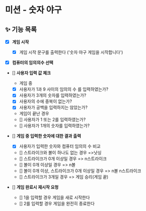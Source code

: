 # 미션 - 숫자 야구

## ✨ 기능 목록

- [x] **게임 시작**

  - [x] 게임 시작 문구를 출력한다 ('숫자 야구 게임을 시작합니다')

- [x] **컴퓨터의 임의의수 선택**

- [] **사용자 입력 값 체크**

  - 게임 중
  - [x] 사용자가 1과 9 사이의 임의의 수 를 입력하였는가?
  - [x] 사용자가 3개의 숫자를 입력하였는가?
  - [x] 사용자의 수에 중복이 없는가?
  - [x] 사용자가 공백을 입력하지는 않았는가?

  - 게임이 끝난 경우
  - [] 사용자가 1 또는 2를 입력하였는가?
  - [] 사용자가 1개의 숫자를 입력하였는가?

- [] **게임 중 입력한 숫자에 대한 결과 출력**

  - [x] 사용자가 입력한 숫자와 컴퓨터 임의의 수 비교

  - [] 스트라이크와 볼이 하나도 없는 경우 =>낫싱
  - [] 스트라이크가 0개 이상일 경우 => n스트라이크
  - [] 볼이 0개 이상일 경우 => n볼
  - [] 볼이 0개 이상, 스트라이크가 0개 이상일 경우 => n볼 n스트라이크
  - [] 스트라이크가 3개일 경우 => 게임 승리(게임 끝)

- [] **게임 완료시 재시작 요청**
  - [] 1을 입력할 경우 게임을 새로 시작한다
  - [] 2를 입력할 경우 게임을 완전히 종료한다
